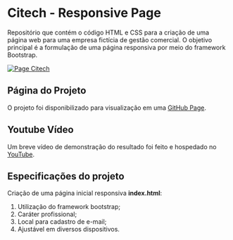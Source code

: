 # Citech - Responsive Page

Repositório que contém o código HTML e CSS para a criação de uma página web para uma empresa fictícia de gestão comercial. O objetivo principal é a formulação de uma página responsiva por meio do framework Bootstrap.

[![Page Citech](https://i.postimg.cc/9FYjg8vZ/imagem-2023-07-04-154457800.png)](https://victorpasson.github.io/citech-responsive/)

## Página do Projeto

O projeto foi disponibilizado para visualização em uma [GitHub Page](https://victorpasson.github.io/citech-responsive/).

## Youtube Vídeo

Um breve vídeo de demonstração do resultado foi feito e hospedado no [YouTube](https://youtu.be/fVGG25k_Ghc).

## Especificações do projeto

Criação de uma página inicial responsiva **index.html**:

1. Utilização do framework bootstrap;
2. Caráter profissional;
3. Local para cadastro de e-mail;
4. Ajustável em diversos dispositivos.